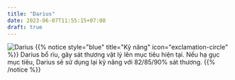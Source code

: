 ```yaml
---
title: "Darius"
date: 2023-06-07T11:55:15+07:00
draft: true
---
```

![Darius](https://storage.googleapis.com/www.publish.nocodesites.co.uk/prod/2542/files/18dbd86fae9787597bcfb30d1e17d02b7911c05d5f85dccef3966e3ac9a922ea13e28168c42ccd695ab24cffbb02e30cd7747d7ea5cddc72ed0f51eb87221bf0.png)
{{% notice style="blue" title="Kỹ năng" icon="exclamation-circle" %}}
Darius bổ rìu, gây sát thương vật lý lên mục tiêu hiện tại. Nếu hạ gục mục tiêu, Darius sẽ sử dụng lại kỹ năng với  82/85/90% sát thương.
{{% /notice %}}